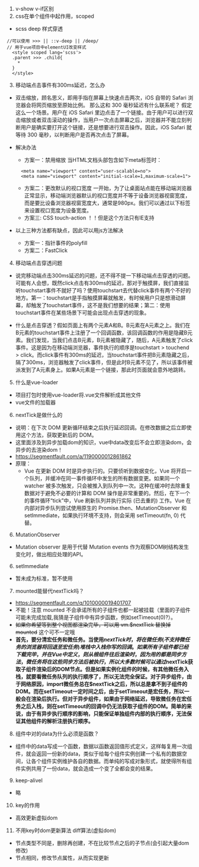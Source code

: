 1. v-show v-if区别
2. css在单个组件中起作用，scoped
  * scss deep 样式穿透 
  ```
  //可以使用 >>> || ::v-deep || /deep/ 
  // 用于vue项目中elementUI改变样式
    <style scoped lang='scss'>
    .parent >>> .child{
      *
    } 
    </style>
  ```
3. 移动端点击事件有300ms延迟，怎么办
 * 双击缩放，顾名思义，即用手指在屏幕上快速点击两次，iOS 自带的 Safari 浏览器会将网页缩放至原始比例。 那么这和 300 毫秒延迟有什么联系呢？ 假定这么一个场景。用户在 iOS Safari 里边点击了一个链接。由于用户可以进行双击缩放或者双击滚动的操作，当用户一次点击屏幕之后，浏览器并不能立刻判断用户是确实要打开这个链接，还是想要进行双击操作。因此，iOS Safari 就等待 300 毫秒，以判断用户是否再次点击了屏幕。
* 解决办法
  * 方案一：禁用缩放
  当HTML文档头部包含如下meta标签时：
  ```
    <meta name="viewport" content="user-scalable=no">
    <meta name="viewport" content="initial-scale=1,maximum-scale=1">
  ```
  * 方案二：更改默认的视口宽度
  一开始，为了让桌面站点能在移动端浏览器正常显示，移动端浏览器默认的视口宽度并不等于设备浏览器视窗宽度，而是要比设备浏览器视窗宽度大，通常是980px。我们可以通过以下标签来设置视口宽度为设备宽度。
  * 方案三: CSS touch-action
  ！！但是这个方法只有IE支持

* 以上三种方法都有缺点，因此可以用js方法解决
  * 方案一：指针事件的polyfill
  * 方案二：FastClick

4. 移动端点击穿透问题
  * 说完移动端点击300ms延迟的问题，还不得不提一下移动端点击穿透的问题。可能有人会想，既然click点击有300ms的延迟，那对于触摸屏，我们直接监听touchstart事件不就好了吗？使用touchstart去代替click事件有两个不好的地方。第一：touchstart是手指触摸屏幕就触发，有时候用户只是想滑动屏幕，却触发了touchstart事件，这不是我们想要的结果；第二：使用touchstart事件在某些场景下可能会出现点击穿透的现象。

  * 什么是点击穿透？假如页面上有两个元素A和B。B元素在A元素之上。我们在B元素的touchstart事件上注册了一个回调函数，该回调函数的作用是隐藏B元素。我们发现，当我们点击B元素，B元素被隐藏了，随后，A元素触发了click事件。这是因为在移动端浏览器，事件执行的顺序是touchstart > touchend > click。而click事件有300ms的延迟，当touchstart事件把B元素隐藏之后，隔了300ms，浏览器触发了click事件，但是此时B元素不见了，所以该事件被派发到了A元素身上。如果A元素是一个链接，那此时页面就会意外地跳转。

5. 什么是vue-loader
  * 项目打包时使用vue-loader将.vue文件解析成其他文件
  * vue文件的加载器

6. nextTick是做什么的
  * 说明：在下次 DOM 更新循环结束之后执行延迟回调。在修改数据之后立即使用这个方法，获取更新后的 DOM。
  * 这里面涉及到异步加载dom的知识，vue中data改变后不会立即渲染dom，会异步的去渲染dom！
  * https://segmentfault.com/a/1190000012861862
  * 原理：
    * Vue 在更新 DOM 时是异步执行的。只要侦听到数据变化，Vue 将开启一个队列，并缓冲在同一事件循环中发生的所有数据变更。如果同一个 watcher 被多次触发，只会被推入到队列中一次。这种在缓冲时去除重复数据对于避免不必要的计算和 DOM 操作是非常重要的。然后，在下一个的事件循环“tick”中，Vue 刷新队列并执行实际 (已去重的) 工作。Vue 在内部对异步队列尝试使用原生的 Promise.then、MutationObserver 和 setImmediate，如果执行环境不支持，则会采用 setTimeout(fn, 0) 代替。
6. MutationObserver
  * Mutation observer 是用于代替 Mutation events 作为观察DOM树结构发生变化时，做出相应处理的API。
6. setImmediate
  * 暂未成为标准，暂不使用
7. mounted能替代nextTick吗？
  * https://segmentfault.com/q/1010000019401707
  * 不能！注意 mounted 不会承诺所有的子组件也都一起被挂载（里面的子组件可能未完成加载,我猜是子组件中有异步函数，例如setTimeout(0)?）。
  * ~~如果你希望等到整个视图都渲染完毕，可以用 vm.$nextTick 替换掉 mounted~~ 这个可不一定哦
  * **首先，要分清宏任务和微任务。当使用$nextTick时，将在微任务(不支持微任务的浏览器将回退至宏任务)堆栈中入栈你写的回调。如果所有子组件都已经下载完毕，并在Vue中定义，则从根组件往后渲染时，因为用的都是同步方法，微任务将在这些同步方法后被执行，所以大多数时候可以通过$nextTick获取子组件渲染后的DOM节点。但是如果实例化组件的时候，有其他微任务入栈，就要看微任务队列的执行顺序了，所以无法完全保证。对于异步组件，由于网络原因，import微任务总在$nextTick之后，所以总是拿不到子组件的DOM。而在setTimeout一定时间之后，由于setTimeout是宏任务，所以一般会在渲染后执行。但对于异步组件，如果由于网络延迟，导致微任务在宏任务之后入栈，则在setTimeout的回调中仍无法获取子组件的DOM。简单的来说，由于有异步执行顺序的影响，只能保证单独组件内部的执行顺序，无法保证其他组件的解析注册执行顺序。**
8. 组件中对的data为什么必须是函数？
  * 组件中的data写成一个函数，数据以函数返回值形式定义，这样每复用一次组件，就会返回一份新的data，类似于给每个组件实例创建一个私有的数据空间，让各个组件实例维护各自的数据。而单纯的写成对象形式，就使得所有组件实例共用了一份data，就会造成一个变了全都会变的结果。

9. keep-alivel
  * 略

10. key的作用
  * 高效更新虚拟dom

11. 不用key时dom更新算法 diff算法(虚拟dom)
  * 节点类型不同是，删除再创建，不在比较节点之后的子节点(会引起大量dom修改)
  * 节点相同，修改节点属性，从而实现更新
